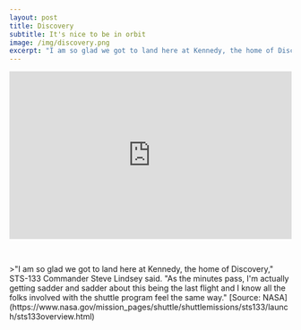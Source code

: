 ```yaml
---
layout: post
title: Discovery
subtitle: It's nice to be in orbit
image: /img/discovery.png
excerpt: "I am so glad we got to land here at Kennedy, the home of Discovery," STS-133 Commander Steve Lindsey said. "As the minutes pass, I'm actually getting sadder and sadder about this being the last flight and I know all the folks involved with the shuttle program feel the same way."
---
```


<iframe width="100%" height="300" scrolling="no" frameborder="no" allow="autoplay" src="https://w.soundcloud.com/player/?url=https%3A//api.soundcloud.com/tracks/707176921&color=%23ff5500&auto_play=false&hide_related=false&show_comments=true&show_user=true&show_reposts=false&show_teaser=true&visual=true"></iframe>
<p>&nbsp;</p>
>"I am so glad we got to land here at Kennedy, the home of Discovery," STS-133 Commander Steve Lindsey said. "As the minutes pass, I'm actually getting sadder and sadder about this being the last flight and I know all the folks involved with the shuttle program feel the same way." [Source: NASA](https://www.nasa.gov/mission_pages/shuttle/shuttlemissions/sts133/launch/sts133overview.html)
